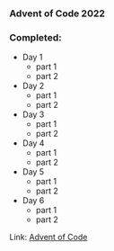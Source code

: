 ### Advent of Code 2022

### Completed:

+ Day 1
    - part 1
    - part 2
+ Day 2
    - part 1
    - part 2
+ Day 3
    - part 1
    - part 2
+ Day 4
    - part 1
    - part 2
+ Day 5
    - part 1
    - part 2
+ Day 6
    - part 1
    - part 2

Link: [Advent of Code](https://adventofcode.com/2022/)